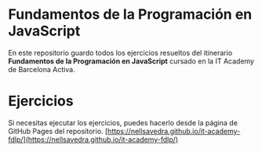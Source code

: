# Fundamentos de la Programación en JavaScript 

En este repositorio guardo todos los ejercicios resueltos del itinerario **Fundamentos de la Programación en JavaScript** cursado en la IT Academy de Barcelona Activa.


# Ejercicios
Si necesitas ejecutar los ejercicios, puedes hacerlo desde la página de GitHub Pages del repositorio.
[https://nellsavedra.github.io/it-academy-fdlp/](https://nellsavedra.github.io/it-academy-fdlp/)
